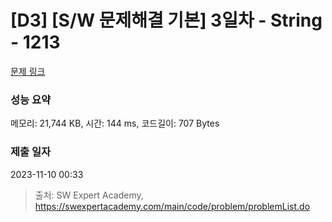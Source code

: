 # [D3] [S/W 문제해결 기본] 3일차 - String - 1213 

[문제 링크](https://swexpertacademy.com/main/code/problem/problemDetail.do?contestProbId=AV14P0c6AAUCFAYi) 

### 성능 요약

메모리: 21,744 KB, 시간: 144 ms, 코드길이: 707 Bytes

### 제출 일자

2023-11-10 00:33



> 출처: SW Expert Academy, https://swexpertacademy.com/main/code/problem/problemList.do